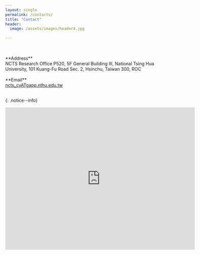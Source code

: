 ```yaml
---
layout: single
permalink: /contacts/
title: "Contact"
header:
  image: /assets/images/header4.jpg

---
```


<br>
<br>
**Address** <br>
NCTS Research Office
P520, 5F General Building III,
National Tsing Hua University,
101 Kuang-Fu Road Sec. 2,
Hsinchu, Taiwan 300, ROC
<br><br>
**Email** <br>
<a href="mailto:ncts_cy@gapp.nthu.edu.tw" > ncts_cyATgapp.nthu.edu.tw </a> <br><br>

{: .notice--info}

<iframe src="https://www.google.com/maps/embed?pb=!1m18!1m12!1m3!1d3622.0197923609558!2d120.99106801538592!3d24.794775784085022!2m3!1f0!2f0!3f0!3m2!1i1024!2i768!4f13.1!3m3!1m2!1s0x3468360b7f8c1f6d%3A0x434ff7b9bfbe3c3!2z5ZyL5a6255CG6KuW56eR5a2456CU56m25Lit5b-D!5e0!3m2!1szh-TW!2stw!4v1599661980684!5m2!1szh-TW!2stw" width="600" height="450" frameborder="0" style="border:0;" allowfullscreen="" aria-hidden="false" tabindex="0"></iframe>
